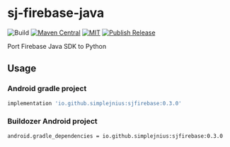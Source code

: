 # sj-firebase-java

![Build](https://github.com/SimpleJnius/sj-firebase-java/workflows/Pre%20Merge%20Checks/badge.svg)
[![Maven Central](https://img.shields.io/maven-central/v/io.github.simplejnius/sjfirebase.svg)](https://central.sonatype.com/artifact/io.github.simplejnius/sjfirebase)
[![MIT](https://img.shields.io/badge/license-MIT-green)](https://mit-license.org/)
[![Publish Release](https://github.com/SimpleJnius/sj-firebase-java/actions/workflows/publish-release.yaml/badge.svg)](https://github.com/SimpleJnius/sj-firebase-java/actions/workflows/publish-release.yaml)

Port Firebase Java SDK to Python

## Usage
### Android gradle project
```groovy
implementation 'io.github.simplejnius:sjfirebase:0.3.0'
```
### Buildozer Android project
```properties
android.gradle_dependencies = io.github.simplejnius:sjfirebase:0.3.0
```
